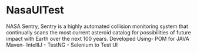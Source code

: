 # NasaUITest
NASA Sentry, Sentry is a highly automated collision monitoring system that continually scans the most current asteroid catalog for possibilities of future impact with Earth over the next 100 years. 
Developed Using- POM for JAVA Maven- IntellIJ - TestNG - Selenium to Test UI
